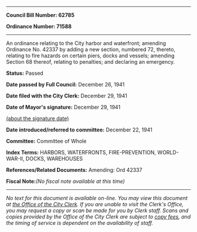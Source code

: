 

********

**Council Bill Number: 62785**
   
**Ordinance Number: 71588**
********

 An ordinance relating to the City harbor and waterfront; amending Ordinance No. 42337 by adding a new section, numbered 72, thereto, relating to fire hazards on certain piers, docks and vessels; amending Section 68 thereof, relating to penalties; and declaring an emergency.

**Status:** Passed
   
**Date passed by Full Council:** December 26, 1941
   
**Date filed with the City Clerk:** December 29, 1941
   
**Date of Mayor's signature:** December 29, 1941
   
[(about the signature date)](/~public/approvaldate.htm)
   
   
   
**Date introduced/referred to committee:** December 22, 1941
   
**Committee:** Committee of Whole
   
   
**Index Terms:** HARBORS, WATERFRONTS, FIRE-PREVENTION, WORLD-WAR-II, DOCKS, WAREHOUSES

**References/Related Documents:** Amending: Ord 42337

**Fiscal Note:**_(No fiscal note available at this time)_
********

_No text for this document is available on-line. You may view this document at [the Office of the City Clerk](http://www.seattle.gov/leg/clerk/contactUs.htm). If you are unable to visit the Clerk's Office, you may request a copy or scan be made for you by Clerk staff. Scans and copies provided by the Office of the City Clerk are subject to [copy fees](http://clerk.seattle.gov/~public/clerkfees.htm), and the timing of service is dependent on the availability of staff._

